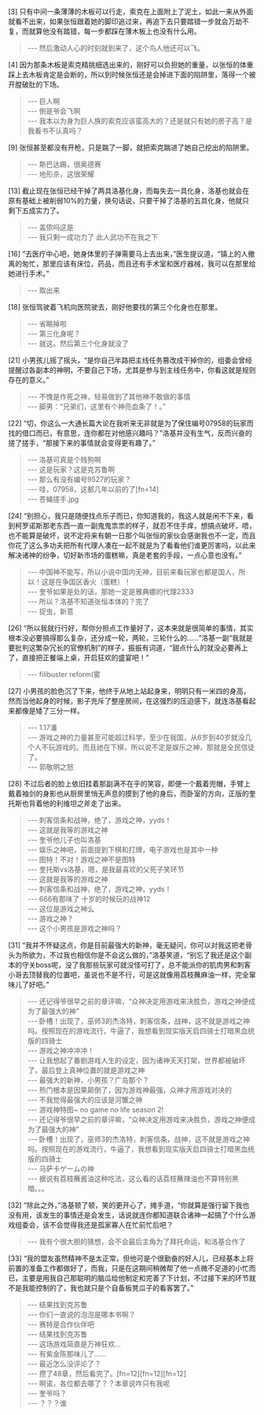 
[3] 只有中间一条薄薄的木板可以行走，索克在上面附上了泥土，如此一来从外面就看不出来，如果张恒跟着她的脚印追过来，再追下去只要踏错一步就会万劫不复，而就算他没有踏错，每一步都踩在薄木板上也没有什么用。
>--- 然后激动人心的时刻就到来了，这个鸟人他还可以飞。<br>

[4] 因为那条木板是索克精挑细选出来的，刚好可以负担她的重量，以张恒的体重踩上去木板肯定是会断的，所以到时候张恒还是会掉进下面的陷阱里，落得一个被开膛破肚的下场。
>--- 巨人啊<br>
>--- 倒是爷会飞啊<br>
>--- 我本以为身为巨人族的索克应该蛮高大的？还是就只有她的房子高？是我看书不认真吗？<br>

[9] 张恒甚至都没有开枪，只是踹了一脚，就把索克踹进了她自己挖出的陷阱里。
>--- 斯巴达踢，很奥德赛<br>
>--- 地形杀，这很荣耀<br>

[13] 截止现在张恒已经干掉了两具洛基化身，而每失去一具化身，洛基也就会在原有基础上被削弱10%的力量，换句话说，只要干掉了洛基的五具化身，他就只剩下五成实力了。
>--- 盖侬吗这是<br>
>--- 我只剩一成功力了
此人武功不在我之下<br>

[16] “去医疗中心吧，她身体里的子弹需要马上去出来，”医生提议道，“镇上的人撤离的匆忙，那里应该有床位，药品，而且还有手术室和医疗器械，我可以在那里给她进行手术。”
>--- 取出来<br>

[18] 张恒驾驶着飞机向医院驶去，刚好他要找的第三个化身也在那里。
>--- 省略掉啦<br>
>--- 第三化身呢？<br>
>--- 就这。然后第三个化身就没了<br>

[21] 小男孩儿摇了摇头，“是你自己半路把主线任务篡改成干掉你的，组委会曾经提醒过各副本的神明，不要自己下场，尤其是参与到主线任务中，你看这就是规则存在的意义。”
>--- 不愧是作死之神，轻易做到了其他神不敢做的事情<br>
>--- 脚男：“兄弟们，这里有个神亮血条了！。”<br>

[22] “切，你这么一大通长篇大论在我听来无非就是为了保住编号07958的玩家而找的借口而已，有意思，连你都在对他感兴趣吗？”洛基并没有生气，反而兴奋的搓了搓手，“那接下来的事情就会变得更有趣了。”
>--- 洛基可真是个贱狗啊<br>
>--- 这是玩家？这是克苏鲁啊<br>
>--- 那么有没有编号9527的玩家？<br>
>--- 哇，07958，这都几年以前的了[fn=14]<br>
>--- 苍蝇搓手.jpg<br>

[24] “别担心，我只是随便找点乐子而已，你知道我的，我这人就是闲不下来，看到柯罗诺斯那老东西一直一副鬼鬼祟祟的样子，就忍不住手痒，想搞点破坏，唔，也不能算是破坏，说不定将来有朝一日那个叫张恒的家伙会感谢我也不一定，而且你花了这么多功夫把所有代理人凑在一起不就是为了看看他们谁更厉害吗，以此来解决诸神的纷争，切好新市场的蛋糕嘛，真是老套的手段，一点心意也没有。”
>--- 中国神不能写，所以小说中国内无神，目前来看玩家也都是国人，所以！这是在争国区香火（蛋糕）！<br>
>--- 奎爷如果是处的话，那她一定是雅典娜的代理2333<br>
>--- 所以？洛基不知道张恒本体的？完了<br>
>--- 捉虫，新意<br>

[26] “所以我就行行好，帮你分担点工作量好了，这本来就是很简单的事情，其实根本没必要搞得那么复杂，还分成一轮，两轮，三轮什么的……”洛基一副“我就是要批判这繁杂冗长的官僚机制”的样子，振振有词道，“甜点什么的就没必要再上了，直接把正餐端上桌，开启狂欢的盛宴吧！”
>--- filibuster reform(雾<br>

[27] 小男孩的脸色沉了下来，他终于从地上站起身来，明明只有一米四的身高，然而当他起身的时候，影子充斥了整座房间，在这强烈的压迫感下，就连洛基看起来都像是矮了三分一样。
>--- 1.17潘<br>
>--- 游戏之神的力量甚至可能超过科学，至少在我国，从6岁到40岁就没几个人不玩游戏的。而且祂在下棋，所以说不定是娱乐之神，那就是全民信徒了。<br>
>--- 郭敬明之怒<br>

[28] 不过后者的脸上依旧挂着那副满不在乎的笑容，即便一个戴着兜帽，手臂上戴着袖剑的身影也从厨房里悄无声息的摸到了他的身后，而卧室的方向，正版的奎托斯也背着他的利维坦之斧走了出来。
>--- 刺客信条和战神，绝了，游戏之神，yyds！<br>
>--- 这就是我等的游戏之神<br>
>--- 奎爷他儿子也叫洛基<br>
>--- 娱乐之神吧，前面提到下棋和打牌，电子游戏也是其中一种<br>
>--- 图特！不对！游戏之神不是图特<br>
>--- 奎托斯vs洛基，嗯，是我最喜欢的父死子笑环节<br>
>--- 这就是我等的游戏之神<br>
>--- 刺客信条和战神，绝了，游戏之神，yyds！<br>
>--- 666有那味了 十岁的时候玩的战神12<br>
>--- 这位是游戏之神么<br>
>--- 游戏之神？<br>
>--- 这个小男孩是游戏之神吗？<br>

[31] “我并不怀疑这点，你是目前最强大的新神，毫无疑问，你可以对我这把老骨头为所欲为，不过我也相信你是不会这么做的，”洛基笑道，“别忘了我还是这个副本的守关boss呢，没了我那些玩家可就没怪可打了，总不能派你的肌肉男和刺客小哥去顶替我的位置吧，虽说也不是不行，可是这就像用荔枝蘸麻油一样，完全窜味儿了好吧。”
>--- 还记得爷很早之前的章评嘛，“众神决定用游戏来决胜负，游戏之神便成为了最强大的神”<br>
>--- 卧槽！出现了，巫师3的杰洛特，刺客信条，战神，这不就是游戏之神吗。按照现在的游戏流行，牛逼了，我想看到现实版天启四骑士打暗黑血统版的四骑士<br>
>--- 游戏之神冲冲冲！<br>
>--- 让我想起了番剧游戏人生的设定，因为诸神天天打架，世界都被破坏了，最后登上真神位置的就是游戏之神<br>
>--- 最强大的新神，小男孩？广岛那个？<br>
>--- 热门根本是因果颠倒了，因为游戏神最强，众神才用游戏对决的<br>
>--- 不我觉得最强大的应该是河蟹之神<br>
>--- 游戏神特图~
no game no life season 2!<br>
>--- 还记得爷很早之前的章评嘛，“众神决定用游戏来决胜负，游戏之神便成为了最强大的神”<br>
>--- 卧槽！出现了，巫师3的杰洛特，刺客信条，战神，这不就是游戏之神吗。按照现在的游戏流行，牛逼了，我想看到现实版天启四骑士打暗黑血统版的四骑士<br>
>--- 马萨卡ゲームの神<br>
>--- 据说有荔枝蘸酱油这种吃法，这么看的话荔枝蘸辣油也不算特别黑暗。。。<br>

[32] “除此之外，”洛基顿了顿，笑的更开心了，摊手道，“你就算是强行留下我也没有用，该发生的事情还是会发生，话说就连你都知道联合诸神一起搞了个什么游戏组委会，该不会觉得我还是孤家寡人在忙前忙后吧？
>--- 我有个很大胆的猜想，会不会最后主角为了拜托命运，和洛基合作了<br>

[33] “我的盟友虽然精神不是太正常，但他可是个很勤奋的好人儿，已经基本上将前置的准备工作都做好了，而我，只是在这期间稍微帮了他一点微不足道的小忙而已，主要是用我自己那聪明的脑瓜给他制定和完善了下计划，不过接下来的环节就不是我能控制的了，我也就只是个自备板凳瓜子的看客罢了。”
>--- 结果找到克苏鲁<br>
>--- 你们一直说的泡泡是哪本书啊？<br>
>--- 赛特是合作伙伴吧<br>
>--- 结果找到克苏鲁<br>
>--- 这场游戏简直是万神狂欢…<br>
>--- 有紫金陈那味儿了……<br>
>--- 最近怎么没评论了？<br>
>--- 攒了48章，然后看完了。[fn=12][fn=12][fn=12]<br>
>--- 啊诺，各位都去哪了？？本章说咋只有我呢<br>
>--- 奎爷吗？<br>
>--- ？？？谁<br>
